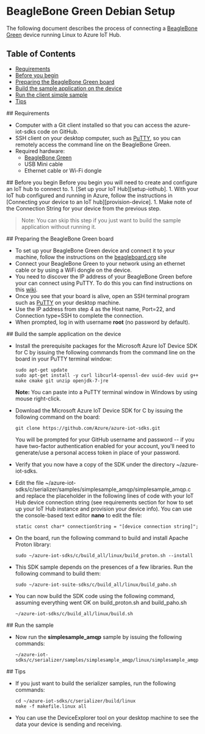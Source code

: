 # BeagleBone Green Debian Setup

The following document describes the process of connecting a [BeagleBone Green](http://beagleboard.org/Green) device running Linux to Azure IoT Hub.

## Table of Contents

- [Requirements](#requirements)
- [Before you begin](#beforebegin)
- [Preparing the BeagleBone Green board](#preparing)
- [Build the sample application on the device](#buildrunapp)
- [Run the client simple sample](#buildandrun)
- [Tips](#tips)

<a name="requirements"/>
## Requirements

  - Computer with a Git client installed so that you can access the azure-iot-sdks code on GitHub.
  - SSH client on your desktop computer, such as [PuTTY](http://www.putty.org/), so you can remotely access the command line on the BeagleBone Green.
  - Required hardware:
	  - [BeagleBone Green](http://beagleboard.org/Green)
	  - USB Mini cable
	  - Ethernet cable or Wi-Fi dongle

<a name="beforebegin"/>
## Before you begin
Before you begin you will need to create and configure an IoT hub to connect to.
  1. [Set up your IoT Hub][setup-iothub].
  1. With your IoT hub configured and running in Azure, follow the instructions in [Connecting your device to an IoT hub][provision-device].
  1. Make note of the Connection String for your device from the previous step.

  > Note: You can skip this step if you just want to build the sample application without running it.

<a name="preparing"/>
## Preparing the BeagleBone Green board

- To set up your BeagleBone Green device and connect it to your machine, follow the instructions on the [beagleboard.org](http://beagleboard.org/getting-started) site
- Connect your BeagleBone Green to your network using an ethernet cable or by using a WiFi dongle on the device.
- You need to discover the IP address of your BeagleBone Green before your can connect using PuTTY. To do this you can find instructions on this [wiki](http://elinux.org/Beagleboard:Terminal_Shells).
- Once you see that your board is alive, open an SSH terminal program such as [PuTTY](http://www.putty.org/) on your desktop machine.
- Use the IP address from step 4 as the Host name, Port=22, and Connection type=SSH to complete the connection.
- When prompted, log in with username **root** (no password by default).

<a name="buildrunapp"/>
## Build the sample application on the device

- Install the prerequisite packages for the Microsoft Azure IoT Device SDK for C by issuing the following commands from the command line on the board in your PuTTY terminal window:

  ```
  sudo apt-get update
  sudo apt-get install -y curl libcurl4-openssl-dev uuid-dev uuid g++ make cmake git unzip openjdk-7-jre
  ```

  **Note:** You can paste into a PuTTY terminal window in Windows by using mouse right-click.

- Download the Microsoft Azure IoT Device SDK for C by issuing the following command on the board:

  ```
  git clone https://github.com/Azure/azure-iot-sdks.git
  ```

  You will be prompted for your GitHub username and password -- if you have two-factor authentication enabled for your account, you'll need to generate/use a personal access token in place of your password.

- Verify that you now have a copy of the SDK under the directory ~/azure-iot-sdks.


- Edit the file ~/azure-iot-sdks/c/serializer/samples/simplesample_amqp/simplesample_amqp.c and replace the placeholder in the following lines of code with your IoT Hub device connection string (see requirements section for how to set up your IoT Hub instance and provision your device info). You can use the console-based text editor **nano** to edit the file:

  ```
  static const char* connectionString = "[device connection string]";
  ```

- On the board, run the following command to build and install Apache Proton library:

  ```
  sudo ~/azure-iot-sdks/c/build_all/linux/build_proton.sh --install
  ```

- This SDK sample depends on the presences of a few libraries. Run the following command to build them:

  ```
  sudo ~/azure-iot-suite-sdks/c/build_all/linux/build_paho.sh
  ```

- You can now build the SDK code using the following command, assuming everything went OK on build\_proton.sh and build\_paho.sh

  ```
  ~/azure-iot-sdks/c/build_all/linux/build.sh
  ```

<a name="#buildandrun"/>
## Run the sample

- Now run the **simplesample_amqp** sample by issuing the following commands:

  ```
  ~/azure-iot-sdks/c/serializer/samples/simplesample_amqp/linux/simplesample_amqp
  ```

<a name="tips"/>
## Tips

- If you just want to build the serializer samples, run the following commands:

  ```
  cd ~/azure-iot-sdks/c/serializer/build/linux
  make -f makefile.linux all
  ```

- You can use the DeviceExplorer tool on your desktop machine to see the data your device is sending and receiving.

[setup-iothub]: ../../doc/setup_iothub.md
[provision-device]: ./provision_device.md
